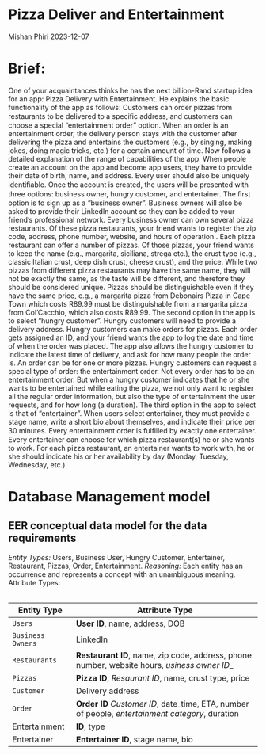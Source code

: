 Pizza Deliver and Entertainment
================
Mishan Phiri
2023-12-07

# Brief:

One of your acquaintances thinks he has the next billion-Rand startup idea for an app: Pizza Delivery with Entertainment. He explains the basic functionality of the app as follows:
Customers can order pizzas from restaurants to be delivered to a speciﬁc address, and customers can choose a special “entertainment order” option. When an order is an entertainment order, the delivery person stays with the customer after delivering the pizza and entertains the customers (e.g., by singing, making jokes, doing magic tricks, etc.) for a certain amount of time. Now follows a detailed explanation of the range of capabilities of the app. When people create an account on the app and become app users, they have to provide their date of birth, name, and address. Every user should also be uniquely identiﬁable. Once the account is created, the users will be presented with three options: business owner, hungry customer, and entertainer.
The ﬁrst option is to sign up as a “business owner”. Business owners will also be asked to provide their LinkedIn account so they can be added to your friend’s professional network. Every business owner can own several pizza restaurants. Of these pizza restaurants, your friend wants to register the zip code, address, phone number, website, and hours of operation .
Each pizza restaurant can offer a number of pizzas. Of those pizzas, your friend wants to keep the name (e.g., margarita, siciliana, strega etc.), the crust type (e.g., classic Italian crust, deep dish crust, cheese crust), and the price. While two pizzas from different pizza restaurants may have the same name, they will not be exactly the same, as the taste will be different, and therefore they should be considered unique. Pizzas should be distinguishable even if they have the same price, e.g., a margarita pizza from Debonairs Pizza in Cape Town which costs R89.99 must be distinguishable from a margarita pizza from Col’Cacchio, which also costs R89.99.
The second option in the app is to select “hungry customer”. Hungry customers will need to provide a delivery address. Hungry customers can make orders for pizzas. Each order gets assigned an ID, and your friend wants the app to log the date and time of when the order was placed. The app also allows the hungry customer to indicate the latest time of delivery, and ask for how many people the order is. An order can be for one or more pizzas.
Hungry customers can request a special type of order: the entertainment order. Not every order has to be an entertainment order. But when a hungry customer indicates that he or she wants to be entertained while eating the pizza, we not only want to register all the regular order information, but also the type of entertainment the user requests, and for how long (a duration).
The third option in the app to select is that of “entertainer”. When users select entertainer, they must provide a stage name, write a short bio about themselves, and indicate their price per 30 minutes. Every entertainment order is fulﬁlled by exactly one entertainer. Every entertainer can choose for which pizza restaurant(s) he or she wants to work. For each pizza restaurant, an entertainer wants to work with, he or she should indicate his or her availability by day (Monday, Tuesday, Wednesday, etc.)

# Database Management model 
## EER conceptual data model for the data requirements
*Entity Types:* Users, Business User, Hungry Customer, Entertainer, Restaurant, Pizzas, Order, Entertainment.
*Reasoning:* Each entity has an occurrence and represents a concept with an unambiguous meaning. 
Attribute Types:
<table>

| Entity Type | Attribute Type                                                         |
|------------------|-------------------------------------------------------------------|
| `Users`          | **User ID**, name, address, DOB                                   |
| `Business Owners`| LinkedIn                                                          |
| `Restaurants`    | **Restaurant ID**, name, zip code, address, phone number, website hours, _usiness owner ID__ |
| `Pizzas`      | **Pizza ID**, _Resaurant ID_, name, crust type, price                |
| `Customer`    | Delivery address                                                     |
| `Order`| **Order ID** _Customer ID_, date_time, ETA, number of people, _entertainment category_, duration|
|Entertainment | **ID**, type|
|Entertainer |**Entertainer ID**, stage name, bio|

<table>




